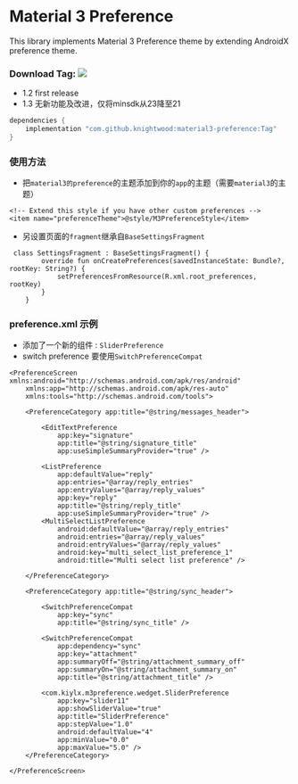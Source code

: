 # Material 3  Preference 

This library implements Material 3 Preference theme by extending AndroidX preference theme.

### Download Tag: [![](https://jitpack.io/v/Knightwood/material3-preference.svg)](https://jitpack.io/#Knightwood/material3-preference)

* 1.2 first release
* 1.3 无新功能及改进，仅将minsdk从23降至21

```groovy
dependencies {
    implementation "com.github.knightwood:material3-preference:Tag"
}
```

### 使用方法

* 把`material3的preference`的主题添加到你的`app`的主题（需要`material3`的主题）

```
<!-- Extend this style if you have other custom preferences -->
<item name="preferenceTheme">@style/M3PreferenceStyle</item>
```

* 另设置页面的`fragment`继承自`BaseSettingsFragment`

```
 class SettingsFragment : BaseSettingsFragment() {
        override fun onCreatePreferences(savedInstanceState: Bundle?, rootKey: String?) {
            setPreferencesFromResource(R.xml.root_preferences, rootKey)
        }
    }  
```

### preference.xml 示例

* 添加了一个新的组件 : `SliderPreference`
* switch preference 要使用`SwitchPreferenceCompat`

```
<PreferenceScreen xmlns:android="http://schemas.android.com/apk/res/android"
    xmlns:app="http://schemas.android.com/apk/res-auto"
    xmlns:tools="http://schemas.android.com/tools">

    <PreferenceCategory app:title="@string/messages_header">

        <EditTextPreference
            app:key="signature"
            app:title="@string/signature_title"
            app:useSimpleSummaryProvider="true" />

        <ListPreference
            app:defaultValue="reply"
            app:entries="@array/reply_entries"
            app:entryValues="@array/reply_values"
            app:key="reply"
            app:title="@string/reply_title"
            app:useSimpleSummaryProvider="true" />
        <MultiSelectListPreference
            android:defaultValue="@array/reply_entries"
            android:entries="@array/reply_values"
            android:entryValues="@array/reply_values"
            android:key="multi_select_list_preference_1"
            android:title="Multi select list preference" />

    </PreferenceCategory>

    <PreferenceCategory app:title="@string/sync_header">

        <SwitchPreferenceCompat
            app:key="sync"
            app:title="@string/sync_title" />

        <SwitchPreferenceCompat
            app:dependency="sync"
            app:key="attachment"
            app:summaryOff="@string/attachment_summary_off"
            app:summaryOn="@string/attachment_summary_on"
            app:title="@string/attachment_title" />
            
        <com.kiylx.m3preference.wedget.SliderPreference
            app:key="slider11"
            app:showSliderValue="true"
            app:title="SliderPreference"
            app:stepValue="1.0"
            android:defaultValue="4"
            app:minValue="0.0"
            app:maxValue="5.0" />
    </PreferenceCategory>

</PreferenceScreen>
```

